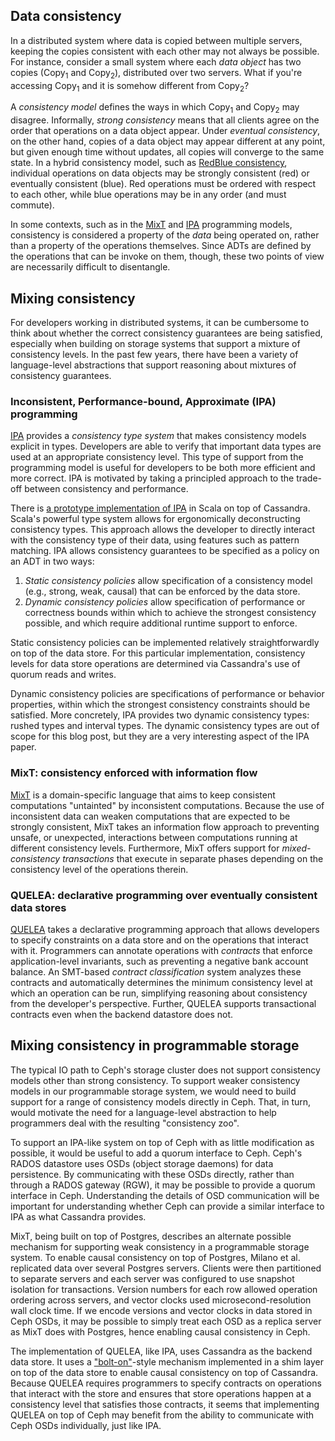 ## Data consistency

In a distributed system where data is copied between multiple servers, keeping the copies
consistent with each other may not always be possible. For instance, consider a small system where
each _data object_ has two copies (Copy<sub>1</sub> and Copy<sub>2</sub>), distributed over two
servers. What if you're accessing Copy<sub>1</sub> and it is somehow different from
Copy<sub>2</sub>?

A _consistency model_ defines the ways in which Copy<sub>1</sub> and Copy<sub>2</sub> may disagree.
Informally, _strong consistency_ means that all clients agree on the order that operations on a
data object appear.  Under _eventual consistency_, on the other hand, copies of a data object may
appear different at any point, but given enough time without updates, all copies will converge to
the same state. In a hybrid consistency model, such as [RedBlue consistency][redblue-paper],
individual operations on data objects may be strongly consistent (red) or eventually consistent
(blue). Red operations must be ordered with respect to each other, while blue operations may be in
any order (and must commute).

In some contexts, such as in the [MixT][mixt-paper] and [IPA][ipa-paper] programming models,
consistency is considered a property of the _data_ being operated on, rather than a property of the
operations themselves. Since ADTs are defined by the operations that can be invoke on them, though,
these two points of view are necessarily difficult to disentangle. 

## Mixing consistency

For developers working in distributed systems, it can be cumbersome to think about whether the
correct consistency guarantees are being satisfied, especially when building on storage systems
that support a mixture of consistency levels. In the past few years, there have been a variety of
language-level abstractions that support reasoning about mixtures of consistency guarantees.

### Inconsistent, Performance-bound, Approximate (IPA) programming

[IPA][ipa-paper] provides a _consistency type system_ that makes consistency models explicit in
types.  Developers are able to verify that important data types are used at an appropriate
consistency level. This type of support from the programming model is useful for developers to be
both more efficient and more correct. IPA is motivated by taking a principled approach to the
trade-off between consistency and performance.

There is [a prototype implementation of IPA][ipa-impl] in Scala on top of Cassandra. Scala's
powerful type system allows for ergonomically deconstructing consistency types. This approach
allows the developer to directly interact with the consistency type of their data, using features
such as pattern matching. IPA allows consistency guarantees to be specified as a policy on an ADT
in two ways:

  1. _Static consistency policies_ allow specification of a consistency model (e.g., strong, weak,
     causal) that can be enforced by the data store.
  2. _Dynamic consistency policies_ allow specification of performance or correctness bounds within
     which to achieve the strongest consistency possible, and which require additional runtime
     support to enforce.

Static consistency policies can be implemented relatively straightforwardly on top of the data
store. For this particular implementation, consistency levels for data store operations are
determined via Cassandra's use of quorum reads and writes.

Dynamic consistency policies are specifications of performance or behavior properties, within which
the strongest consistency constraints should be satisfied. More concretely, IPA provides two
dynamic consistency types: rushed types and interval types. The dynamic consistency types are out
of scope for this blog post, but they are a very interesting aspect of the IPA paper.

### MixT: consistency enforced with information flow

[MixT][mixt-paper] is a domain-specific language that aims to keep consistent computations
"untainted" by inconsistent computations. Because the use of inconsistent data can weaken
computations that are expected to be strongly consistent, MixT takes an information flow approach
to preventing unsafe, or unexpected, interactions between computations running at different
consistency levels.  Furthermore, MixT offers support for _mixed-consistency transactions_ that
execute in separate phases depending on the consistency level of the operations therein.

### QUELEA: declarative programming over eventually consistent data stores 

[QUELEA][quelea-paper] takes a declarative programming approach that allows developers to specify
constraints on a data store and on the operations that interact with it. Programmers can annotate
operations with _contracts_ that enforce application-level invariants, such as preventing a
negative bank account balance. An SMT-based _contract classification_ system analyzes these
contracts and automatically determines the minimum consistency level at which an operation can be
run, simplifying reasoning about consistency from the developer's perspective. Further, QUELEA
supports transactional contracts even when the backend datastore does not.

## Mixing consistency in programmable storage

The typical IO path to Ceph's storage cluster does not support consistency models other than strong
consistency. To support weaker consistency models in our programmable storage system, we would need
to build support for a range of consistency models directly in Ceph. That, in turn, would motivate
the need for a language-level abstraction to help programmers deal with the resulting "consistency
zoo".

To support an IPA-like system on top of Ceph with as little modification as possible, it would be
useful to add a quorum interface to Ceph. Ceph's RADOS datastore uses OSDs (object storage daemons)
for data persistence. By communicating with these OSDs directly, rather than through a RADOS
gateway (RGW), it may be possible to provide a quorum interface in Ceph. Understanding the details
of OSD communication will be important for understanding whether Ceph can provide a similar
interface to IPA as what Cassandra provides.

MixT, being built on top of Postgres, describes an alternate possible mechanism for supporting weak
consistency in a programmable storage system. To enable causal consistency on top of Postgres,
Milano et al. replicated data over several Postgres servers. Clients were then partitioned to
separate servers and each server was configured to use snapshot isolation for transactions. Version
numbers for each row allowed operation ordering across servers, and vector clocks used
microsecond-resolution wall clock time. If we encode versions and vector clocks in data stored in
Ceph OSDs, it may be possible to simply treat each OSD as a replica server as MixT does with
Postgres, hence enabling causal consistency in Ceph.

The implementation of QUELEA, like IPA, uses Cassandra as the backend data store.  It uses a
["bolt-on"][bolton-paper]-style mechanism implemented in a
shim layer on top of the data store to enable causal consistency on top of Cassandra. Because
QUELEA requires programmers to specify contracts on operations that interact with the store and
ensures that store operations happen at a consistency level that satisfies those contracts, it
seems that implementing QUELEA on top of Ceph may benefit from the ability to communicate with Ceph
OSDs individually, just like IPA.

[ipa-paper]: https://homes.cs.washington.edu/~luisceze/publications/ipa-socc16.pdf
[mixt-paper]: http://www.cs.cornell.edu/andru/papers/mixt/mixt.pdf
[quelea-paper]: http://kcsrk.info/papers/quelea_pldi15.pdf
[bolton-paper]: http://www.bailis.org/papers/bolton-sigmod2013.pdf
[redblue-paper]: https://www.usenix.org/system/files/conference/osdi12/osdi12-final-162.pdf

[ipa-impl]: https://github.com/bholt/ipa/tree/master/src/main/scala/ipa
